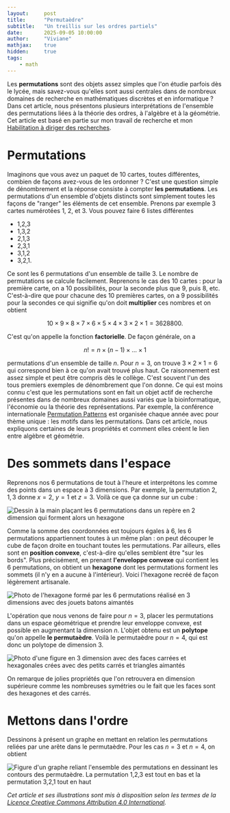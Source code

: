 ```yaml
---
layout:     post
title:      "Permutaèdre"
subtitle:   "Un treillis sur les ordres partiels"
date:       2025-09-05 10:00:00
author:     "Viviane"
mathjax:    true
hidden: 	true
tags: 
    - math
---
```


Les **permutations** sont des objets assez simples que l'on étudie parfois dès le lycée, mais savez-vous qu'elles sont aussi centrales dans de nombreux domaines de recherche en mathématiques discrètes et en informatique ? Dans cet article, nous présentons plusieurs interprétations de l'ensemble des permutations liées à la théorie des ordres, à l'algèbre et à la géométrie. Cet article est basé en partie sur mon travail de recherche et mon [Habilitation à diriger des recherches](https://arxiv.org/abs/2310.12687).

# Permutations

Imaginons que vous avez un paquet de 10 cartes, toutes différentes, combien de façons avez-vous de les ordonner ? C'est une question simple de dénombrement et la réponse consiste à compter **les permutations**. Les permutations d'un ensemble d'objets distincts sont simplement toutes les façons de "ranger" les éléments de cet ensemble. Prenons par exemple 3 cartes numérotées 1, 2, et 3. Vous pouvez faire 6 listes différentes

* 1,2,3
* 1,3,2
* 2,1,3
* 2,3,1
* 3,1,2
* 3,2,1.

Ce sont les 6 permutations d'un ensemble de taille 3. Le nombre de permutations se calcule facilement. Reprenons le cas des 10 cartes : pour la première carte, on a 10 possibilités, pour la seconde plus que 9, puis 8, etc. C'est-à-dire que pour chacune des 10 premières cartes, on a 9 possibilités pour la secondes ce qui signifie qu'on doit **multiplier** ces nombres et on obtient 

$$10 \times 9 \times 8 \times 7 \times 6 \times 5 \times 4 \times 3 \times 2 \times 1 = 3628800.$$

C'est qu'on appelle la fonction **factorielle**. De façon générale, on a 

$$n! = n \times (n-1) \times \dots \times 1$$ 

permutations d'un ensemble de taille $n$. Pour $n=3$, on trouve $3 \times 2 \times 1 = 6$ qui correspond bien à ce qu'on avait trouvé plus haut. Ce raisonnement est assez simple et peut être compris dès le collège. C'est souvent l'un des tous premiers exemples de dénombrement que l'on donne. Ce qui est moins connu c'est que les permutations sont en fait un objet actif de recherche présentes dans de nombreux domaines aussi variés que la bioinformatique, l'économie ou la théorie des représentations. Par exemple, la conférence internationale [Permutation Patterns](https://permutationpatterns.com/) est organisée chaque année avec pour thème unique : les motifs dans les permutations. Dans cet article, nous expliquons certaines de leurs propriétés et comment elles créent le lien entre algèbre et géométrie.

# Des sommets dans l'espace

Reprenons nos 6 permutations de tout à l'heure et interprétons les comme des points dans un espace à 3 dimensions. Par exemple, la permutation $2,1,3$ donne $x=2$, $y=1$ et $z=3$. Voilà ce que ça donne sur un cube :

![Dessin à la main plaçant les 6 permutations dans un repère en 2 dimension qui forment alors un hexagone](/img/perm/permutations_3d.png)

Comme la somme des coordonnées est toujours égales à 6, les 6 permutations appartiennent toutes à un même plan : on peut découper le cube de façon droite en touchant toutes les permutations. Par ailleurs, elles sont en **position convexe**, c'est-à-dire qu'elles semblent être "sur les bords". Plus précisément, en prenant **l'enveloppe convexe** qui contient les 6 permutations, on obtient un **hexagone** dont les permutations forment les sommets (il n'y en a aucune à l'intérieur). Voici l'hexagone recréé de façon légèrement artisanale.

![Photo de l'hexagone formé par les 6 permutations réalisé en 3 dimensions avec des jouets batons aimantés](/img/perm/perm3_picture.jpg)

L'opération que nous venons de faire pour $n = 3$, placer les permutations dans un espace géométrique et prendre leur enveloppe convexe, est possible en augmentant la dimension $n$. L'objet obtenu est un **polytope** qu'on appelle **le permutaèdre**. Voilà le permutaèdre pour $n = 4$, qui est donc un polytope de dimension $3$.

![Photo d'une figure en 3 dimension avec des faces carrées et hexagonales crées avec des petits carrés et triangles aimantés](/img/perm/perm_picture.jpg)

On remarque de jolies propriétés que l'on retrouvera en dimension supérieure comme les nombreuses symétries ou le fait que les faces sont des hexagones et des carrés.

# Mettons dans l'ordre

Dessinons à présent un graphe en mettant en relation les permutations reliées par une arête dans le permutaèdre. Pour les cas $n=3$ et $n=4$, on obtient

![Figure d'un graphe reliant l'ensemble des permutations en dessinant les contours des permutaèdre. La permutation 1,2,3 est tout en bas et la permutation 3,2,1 tout en haut](/img/perm/weakorder3-4.png) 

*Cet article et ses illustrations sont mis à disposition selon les termes de la [Licence Creative Commons Attribution 4.0 International](http://creativecommons.org/licenses/by/4.0/).*







